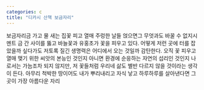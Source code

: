 ```yaml
---
categories: c
title: "디카시 산책 보금자리"
---
```

보금자리금 가고 물 새는 집꽃 피고 열매 주렁한 날들 얹으면그 무엇과도 바꿀 수 없지시멘트 금 간 사이를 뚫고 바늘꽃과 유홍초가 꽃을 피우고 있다. 어떻게 저런 곳에 터를 잡았을까 싶다가도 저토록 질긴 생명력은 어디에서 오는 것일까 감탄한다. 오직 꽃 피우고 열매 맺기 위한 씨앗의 본능인 것인지 아니면 환경에 순응하는 자연의 섭리인 것인지 나로서는 가늠조차 되지 않지만, 저 꽃들처럼 우리네 삶도 별반 다르지 않을 것이라는 생각이 든다. 아무리 척박한 땅이어도 내가 뿌리내리고 자식 낳고 하루하루를 살아낸다면 그곳이 가장 아름다운 자리